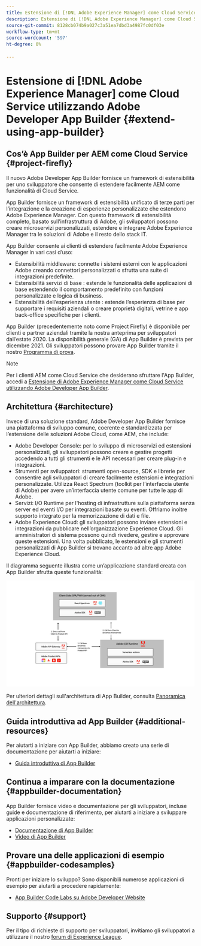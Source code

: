```yaml
---
title: Estensione di [!DNL Adobe Experience Manager] come Cloud Service utilizzando Adobe Developer App Builder.
description: Estensione di [!DNL Adobe Experience Manager] come Cloud Service utilizzando Adobe Developer App Builder.
source-git-commit: 8128cb074b9a027c3a51ea7dbd3a4987fc0df03e
workflow-type: tm+mt
source-wordcount: '597'
ht-degree: 0%

---
```



# Estensione di [!DNL Adobe Experience Manager] come Cloud Service utilizzando Adobe Developer App Builder {#extend-using-app-builder}

## Cos’è App Builder per AEM come Cloud Service {#project-firefly}

Il nuovo Adobe Developer App Builder fornisce un framework di estensibilità per uno sviluppatore che consente di estendere facilmente AEM come funzionalità di Cloud Service.

App Builder fornisce un framework di estensibilità unificato di terze parti per l’integrazione e la creazione di esperienze personalizzate che estendono Adobe Experience Manager. Con questo framework di estensibilità completo, basato sull’infrastruttura di Adobe, gli sviluppatori possono creare microservizi personalizzati, estendere e integrare Adobe Experience Manager tra le soluzioni di Adobe e il resto dello stack IT.

App Builder consente ai clienti di estendere facilmente Adobe Experience Manager in vari casi d’uso:

* Estensibilità middleware: connette i sistemi esterni con le applicazioni Adobe creando connettori personalizzati o sfrutta una suite di integrazioni predefinite.
* Estensibilità servizi di base : estende le funzionalità delle applicazioni di base estendendo il comportamento predefinito con funzioni personalizzate e logica di business.
* Estensibilità dell’esperienza utente : estende l’esperienza di base per supportare i requisiti aziendali o creare proprietà digitali, vetrine e app back-office specifiche per i clienti.

App Builder (precedentemente noto come Project Firefly) è disponibile per clienti e partner aziendali tramite la nostra anteprima per sviluppatori dall’estate 2020. La disponibilità generale (GA) di App Builder è prevista per dicembre 2021. Gli sviluppatori possono provare App Builder tramite il nostro [Programma di prova](http://adobe.ly/appbuilder-trial).

>[!NOTE]
>
> Per i clienti AEM come Cloud Service che desiderano sfruttare l&#39;App Builder, accedi a [Estensione di Adobe Experience Manager come Cloud Service utilizzando Adobe Developer App Builder](https://experienceleague.adobe.com/docs/experience-manager-cloud-service/implementing/configuring-and-extending/app-builder.html).

## Architettura {#architecture}

Invece di una soluzione standard, Adobe Developer App Builder fornisce una piattaforma di sviluppo comune, coerente e standardizzata per l’estensione delle soluzioni Adobe Cloud, come AEM, che include:

* Adobe Developer Console: per lo sviluppo di microservizi ed estensioni personalizzati, gli sviluppatori possono creare e gestire progetti accedendo a tutti gli strumenti e le API necessari per creare plug-in e integrazioni.
* Strumenti per sviluppatori: strumenti open-source, SDK e librerie per consentire agli sviluppatori di creare facilmente estensioni e integrazioni personalizzate. Utilizza React Spectrum (toolkit per l’interfaccia utente di Adobe) per avere un’interfaccia utente comune per tutte le app di Adobe.
* Servizi: I/O Runtime per l&#39;hosting di infrastrutture sulla piattaforma senza server ed eventi I/O per integrazioni basate su eventi. Offriamo inoltre supporto integrato per la memorizzazione di dati e file.
* Adobe Experience Cloud: gli sviluppatori possono inviare estensioni e integrazioni da pubblicare nell’organizzazione Experience Cloud. Gli amministratori di sistema possono quindi rivedere, gestire e approvare queste estensioni. Una volta pubblicato, le estensioni e gli strumenti personalizzati di App Builder si trovano accanto ad altre app Adobe Experience Cloud.

Il diagramma seguente illustra come un’applicazione standard creata con App Builder sfrutta queste funzionalità:

![Architettura](assets/firefly-architecture.jpg)

Per ulteriori dettagli sull&#39;architettura di App Builder, consulta [Panoramica dell&#39;architettura](https://www.adobe.io/project-firefly/docs/guides/).

## Guida introduttiva ad App Builder {#additional-resources}

Per aiutarti a iniziare con App Builder, abbiamo creato una serie di documentazione per aiutarti a iniziare:

* [Guida introduttiva di App Builder](https://www.adobe.io/project-firefly/docs/getting_started/)

## Continua a imparare con la documentazione {#appbuilder-documentation}

App Builder fornisce video e documentazione per gli sviluppatori, incluse guide e documentazione di riferimento, per aiutarti a iniziare a sviluppare applicazioni personalizzate:

* [Documentazione di App Builder](https://www.adobe.io/project-firefly/docs/overview/)
* [Video di App Builder](https://www.youtube.com/playlist?list=PLcVEYUqU7VRfDij-Jbjyw8S8EzW073F_o)

## Provare una delle applicazioni di esempio {#appbuilder-codesamples}

Pronti per iniziare lo sviluppo? Sono disponibili numerose applicazioni di esempio per aiutarti a procedere rapidamente:

* [App Builder Code Labs su Adobe Developer Website](https://www.adobe.io/project-firefly/docs/resources/)

## Supporto {#support}

Per il tipo di richieste di supporto per sviluppatori, invitiamo gli sviluppatori a utilizzare il nostro [forum di Experience League](https://experienceleaguecommunities.adobe.com/t5/project-firefly/ct-p/project-firefly).
